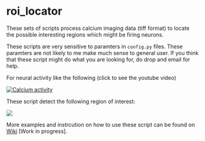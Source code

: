 # roi_locator

These sets of scripts process calcium imaging data (tiff format) to locate the
possible interesting regions which might be firing neurons. 

These scripts are very sensitive to paramters in `config.py` files. These paramters are not likely to me make much sense to general user. If you think that these script might do what you are looking for, do drop and email for help. 

For neural activity like the following (click to see the youtube video)

[![Calcium activity](http://img.youtube.com/vi/04Mr-_LCVg0/0.jpg)](http://www.youtube.com/watch?v=04Mr-_LCVg0)

These script detect the following region of interest:

![](https://raw.githubusercontent.com/dilawar/roi_locator/master/_images/demo1.png)

More examples and instrcution on how to use these script can be found on [Wiki](https://github.com/dilawar/roi_locator/wiki) [Work in progress]. 
